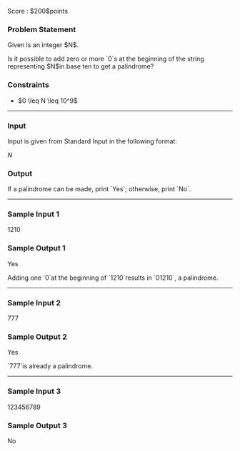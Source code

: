 
<div>

<span>

<span>

<p>
Score : $200$points
</p>

<div>

<section>

### **Problem Statement**

<p>
Given is an integer $N$.
</p>

<p>
Is it possible to add zero or more `0`s at the beginning of the string representing $N$in base ten to get a palindrome?
</p>

</section>

</div>

<div>

<section>

### **Constraints**

<ul>

<li>
$0 \leq N \leq 10^9$
</li>

</ul>

</section>

</div>

---

<div>

<div>

<section>

### **Input**

<p>
Input is given from Standard Input in the following format:
</p>

<div>

$N$
</div>

</section>

</div>

<div>

<section>

### **Output**

<p>
If a palindrome can be made, print `Yes`; otherwise, print `No`.
</p>

</section>

</div>

</div>

---

<div>

<section>

### **Sample Input 1**

<div>

1210

</div>

</section>

</div>

<div>

<section>

### **Sample Output 1**

<div>

Yes

</div>

<p>
Adding one `0`at the beginning of `1210`results in `01210`, a palindrome.
</p>

</section>

</div>

---

<div>

<section>

### **Sample Input 2**

<div>

777

</div>

</section>

</div>

<div>

<section>

### **Sample Output 2**

<div>

Yes

</div>

<p>
`777`is already a palindrome.
</p>

</section>

</div>

---

<div>

<section>

### **Sample Input 3**

<div>

123456789

</div>

</section>

</div>

<div>

<section>

### **Sample Output 3**

<div>

No

</div>

</section>

</div>

</span>

</span>

</div>
